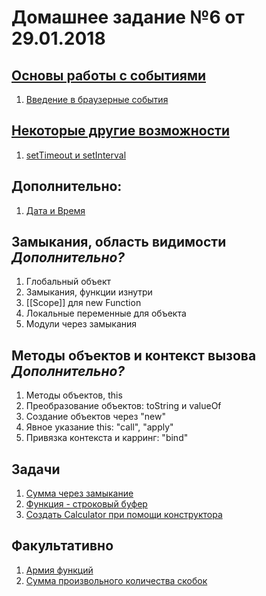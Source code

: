 # Домашнее задание №6 от 29.01.2018

## [Основы работы с событиями](https://learn.javascript.ru/events-and-interfaces)
1. [Введение в браузерные события](https://learn.javascript.ru/introduction-browser-events)

## [Некоторые другие возможности](https://learn.javascript.ru/js-misc)
1. [setTimeout и setInterval](https://learn.javascript.ru/settimeout-setinterval)

## Дополнительно:
1. [Дата и Время](https://learn.javascript.ru/datetime)

## Замыкания, область видимости *Дополнительно?*
1. Глобальный объект
2. Замыкания, функции изнутри
3. [[Scope]] для new Function
4. Локальные переменные для объекта
5. Модули через замыкания

## Методы объектов и контекст вызова *Дополнительно?*
1. Методы объектов, this
2. Преобразование объектов: toString и valueOf
3. Создание объектов через "new"
4. Явное указание this: "call", "apply"
5. Привязка контекста и карринг: "bind"

## Задачи
1. [Сумма через замыкание](https://learn.javascript.ru/task/closure-sum)
2. [Функция - строковый буфер](https://learn.javascript.ru/task/stringbuffer)
3. [Создать Calculator при помощи конструктора](https://learn.javascript.ru/task/calculator-constructor)

## Факультативно
1. [Армия функций](https://learn.javascript.ru/task/make-army)
2. [Сумма произвольного количества скобок](https://learn.javascript.ru/task/sum-many-brackets)